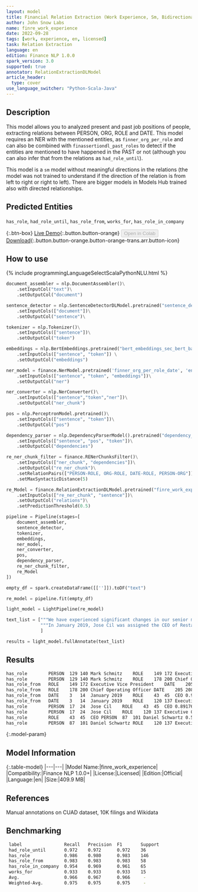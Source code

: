 ```yaml
---
layout: model
title: Financial Relation Extraction (Work Experience, Sm, Bidirectional)
author: John Snow Labs
name: finre_work_experience
date: 2022-09-28
tags: [work, experience, en, licensed]
task: Relation Extraction
language: en
edition: Finance NLP 1.0.0
spark_version: 3.0
supported: true
annotator: RelationExtractionDLModel
article_header:
  type: cover
use_language_switcher: "Python-Scala-Java"
---
```


## Description

This model allows you to analyzed present and past job positions of people, extracting relations between PERSON, ORG, ROLE and DATE. This model requires an NER with the mentioned entities, as `finner_org_per_role` and can also be combined with `finassertiondl_past_roles` to detect if the entities are mentioned to have happened in the PAST or not (although you can also infer that from the relations as `had_role_until`).

This model is a `sm` model without meaningful directions in the relations (the model was not trained to understand if the direction of the relation is from left to right or right to left). There are bigger models in Models Hub trained also with directed relationships.

## Predicted Entities

`has_role`, `had_role_until`, `has_role_from`, `works_for`, `has_role_in_company`

{:.btn-box}
[Live Demo](https://demo.johnsnowlabs.com/finance/FINRE_WORK_EXPERIENCE){:.button.button-orange}
<button class="button button-orange" disabled>Open in Colab</button>
[Download](https://s3.amazonaws.com/auxdata.johnsnowlabs.com/finance/models/finre_work_experience_en_1.0.0_3.0_1664360618647.zip){:.button.button-orange.button-orange-trans.arr.button-icon}

## How to use



<div class="tabs-box" markdown="1">
{% include programmingLanguageSelectScalaPythonNLU.html %}

```python
document_assembler = nlp.DocumentAssembler()\
    .setInputCol("text")\
    .setOutputCol("document")

sentence_detector = nlp.SentenceDetectorDLModel.pretrained("sentence_detector_dl","en")\
    .setInputCols(["document"])\
    .setOutputCol("sentence")\

tokenizer = nlp.Tokenizer()\
    .setInputCols(["sentence"])\
    .setOutputCol("token")

embeddings = nlp.BertEmbeddings.pretrained("bert_embeddings_sec_bert_base","en") \
    .setInputCols(["sentence", "token"]) \
    .setOutputCol("embeddings")

ner_model = finance.NerModel.pretrained('finner_org_per_role_date', 'en', 'finance/models')\
    .setInputCols(["sentence", "token", "embeddings"])\
    .setOutputCol("ner")

ner_converter = nlp.NerConverter()\
    .setInputCols(["sentence","token","ner"])\
    .setOutputCol("ner_chunk")

pos = nlp.PerceptronModel.pretrained()\
    .setInputCols(["sentence", "token"])\
    .setOutputCol("pos")

dependency_parser = nlp.DependencyParserModel().pretrained("dependency_conllu", "en")\
    .setInputCols(["sentence", "pos", "token"])\
    .setOutputCol("dependencies")

re_ner_chunk_filter = finance.RENerChunksFilter()\
    .setInputCols(["ner_chunk", "dependencies"])\
    .setOutputCol("re_ner_chunk")\
    .setRelationPairs(["PERSON-ROLE, ORG-ROLE, DATE-ROLE, PERSON-ORG"])\
    .setMaxSyntacticDistance(5)

re_Model = finance.RelationExtractionDLModel.pretrained("finre_work_experience", "en", "finance/models")\
    .setInputCols(["re_ner_chunk", "sentence"])\
    .setOutputCol("relations")\
    .setPredictionThreshold(0.5)

pipeline = Pipeline(stages=[
    document_assembler, 
    sentence_detector,
    tokenizer,
    embeddings,
    ner_model,
    ner_converter,
    pos,
    dependency_parser,
    re_ner_chunk_filter,
    re_Model
])

empty_df = spark.createDataFrame([['']]).toDF("text")

re_model = pipeline.fit(empty_df)

light_model = LightPipeline(re_model)

text_list = ["""We have experienced significant changes in our senior management team over the past several years, including the appointments of Mark Schmitz as our Executive Vice President and Chief Operating Officer in 2019.""",
             """In January 2019, Jose Cil was assigned the CEO of Restaurant Brands International, and Daniel Schwartz was assigned the Executive Chairman of the company.""",
             ]

results = light_model.fullAnnotate(text_list)
```

</div>

## Results

```bash
has_role	    PERSON	129	140	Mark Schmitz	ROLE	149	172	Executive Vice President	0.8707728
has_role	    PERSON	129	140	Mark Schmitz	ROLE	178	200	Chief Operating Officer	0.97559035
has_role_from	ROLE	149	172	Executive Vice President	DATE	205	208	2019	0.9327241
has_role_from	ROLE	178	200	Chief Operating Officer	DATE	205	208	2019	0.90718126
has_role_from	DATE	3	14	January 2019	ROLE	43	45	CEO	0.996639
has_role_from	DATE	3	14	January 2019	ROLE	120	137	Executive Chairman	0.9964874
has_role	    PERSON	17	24	Jose Cil	ROLE	43	45	CEO	0.8917691
has_role	    PERSON	17	24	Jose Cil	ROLE	120	137	Executive Chairman	0.8527716
has_role	    ROLE	43	45	CEO	PERSON	87	101	Daniel Schwartz	0.5765097
has_role	    PERSON	87	101	Daniel Schwartz	ROLE	120	137	Executive Chairman	0.79235893
```

{:.model-param}
## Model Information

{:.table-model}
|---|---|
|Model Name:|finre_work_experience|
|Compatibility:|Finance NLP 1.0.0+|
|License:|Licensed|
|Edition:|Official|
|Language:|en|
|Size:|409.9 MB|

## References

Manual annotations on CUAD dataset, 10K filings and Wikidata

## Benchmarking

```bash
 label                Recall   Precision  F1       Support
 had_role_until       0.972    0.972      0.972    36  
 has_role             0.986    0.980      0.983    146 
 has_role_from        0.983    0.983      0.983    58  
 has_role_in_company  0.954    0.969      0.961    65  
 works_for            0.933    0.933      0.933    15  
 Avg.                 0.966    0.967      0.966     -   
 Weighted-Avg.        0.975    0.975      0.975     -   
```  
